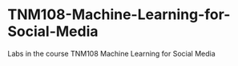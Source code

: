 # TNM108-Machine-Learning-for-Social-Media

Labs in the course TNM108 Machine Learning for Social Media
